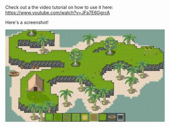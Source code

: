 Check out a the video tutorial on how to use it here: https://www.youtube.com/watch?v=JFa7E6GgrcA

Here's a screenshot!

![Screenshot](https://raw.githubusercontent.com/mirraj2/Forge/master/screenshot.png)

